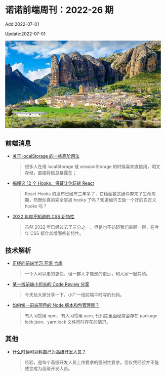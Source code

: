 <!--
 * @Description:
 * @Author: wangfuyuan
 * @Email: zoeblow@gmail.com
 * @Date: 2022-06-12 14:32:06
 * @LastEditors: wangfuyuan
 * @LastEditTime: 2022-07-01 10:19:26
 * @FilePath: \nuofe-weekly1\2022\weekly-26.md
-->

# 诺诺前端周刊：2022-26 期

Add:2022-07-01

Update:2022-07-01

![202226](../images/2022/202226.jpg)

## 前端消息

- [关于 localStorage 的一些高阶用法](https://mp.weixin.qq.com/s/vnyQgMJjiwHKtk4mTqS0eQ)

  > 很多人在用 localStorage 或 sessionStorage 的时候喜欢直接用，明文存储，直接将信息暴露在；

- [搞懂这 12 个 Hooks，保证让你玩转 React](https://mp.weixin.qq.com/s/Q2DDI1wm22zPiMUZlpAYZw)

  > React Hooks 的发布已经有三年多了，它给函数式组件带来了生命周期，然而你真的完全掌握 hooks 了吗？知道如何去做一个好的自定义 hooks 吗？

- [2022 年你不知道的 CSS 新特性](https://mp.weixin.qq.com/s/2kqorHVPq7BT3oQYGrJLMQ)

  > 虽然 2022 年已经过去了三分之一，但是也不妨碍我们来聊一聊，在今年 CSS 都会新增哪些新特性。

## 技术解析

- [正经的前端学习 开源 仓库](https://mp.weixin.qq.com/s/Z69OVTuWRglmENUxMWFNng)

  > 一个人可以走的更快，但一群人才能走的更远，和大家一起共勉。

- [某一线前端小组长的 Code Review 分享](https://mp.weixin.qq.com/s/r904T-ZdjmK77n90YYbxjg)

  > 今天给大家分享一下，小厂一线前端平时写的代码。

- [如何统一前端项目的 Node 版本和包管理器？](https://mp.weixin.qq.com/s/5cYF6yka3ns2xHQdbt808g)

  > 有人习惯用 npm、有人习惯用 yarn, 代码库里面经常会存在 package-lock.json、yarn.lock 文件同时存在的情况。

## 其他

- [什么时候可以称自己为高级开发人员？](https://mp.weixin.qq.com/s/hVZitPUeuq5g1x3aPGwYfg)

  > 经验，是每个高级开发人员工作要求的强制性要求。但仅凭经验并不能使您成为高级开发人员。
